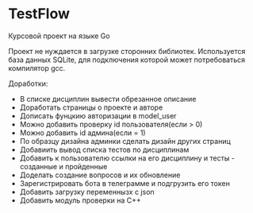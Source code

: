 # TestFlow
Курсовой проект на языке Go

Проект не нуждается в загрузке сторонних библиотек.
Используется база данных SQLite, для подключения которой может потребоваться компилятор gcc.

Доработки:
- В списке дисциплин вывести обрезанное описание
- Доработать страницы о проекте и авторе
- Дописать фунцкию авторизации в model_user 
- Можно добавить проверку id пользователя(если > 0)
- Можно добавить id админа(если = 1)
- По образцу дизайна админки сделать дизайн других страниц
- Добавиить вывод списка тестов по дисциплинам 
- Добавить к пользователю ссылки на его дисциплину и тесты - созданные и пройденные
- Доделать создание вопросов и их обновление
- Зарегистрировать бота в телеграмме и подгрузить его токен
- Добавить загрузку переменнызх с json
- Добавить модуль проверки на C++